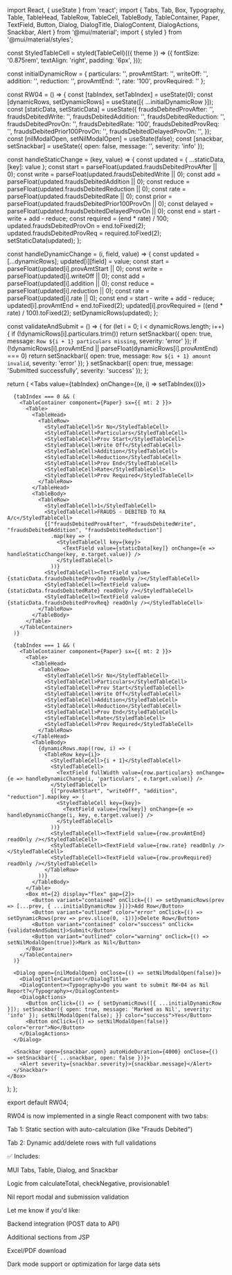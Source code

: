 import React, { useState } from 'react';
import {
  Tabs, Tab, Box, Typography, Table, TableHead, TableRow, TableCell, TableBody,
  TableContainer, Paper, TextField, Button, Dialog, DialogTitle, DialogContent, DialogActions, Snackbar, Alert
} from '@mui/material';
import { styled } from '@mui/material/styles';

const StyledTableCell = styled(TableCell)(({ theme }) => ({
  fontSize: '0.875rem',
  textAlign: 'right',
  padding: '6px',
}));

const initialDynamicRow = {
  particulars: '', provAmtStart: '', writeOff: '', addition: '', reduction: '', provAmtEnd: '', rate: '100', provRequired: ''
};

const RW04 = () => {
  const [tabIndex, setTabIndex] = useState(0);
  const [dynamicRows, setDynamicRows] = useState([{ ...initialDynamicRow }]);
  const [staticData, setStaticData] = useState({
    fraudsDebitedProvAfter: '', fraudsDebitedWrite: '', fraudsDebitedAddition: '', fraudsDebitedReduction: '',
    fraudsDebitedProvOn: '', fraudsDebitedRate: '100', fraudsDebitedProvReq: '',
    fraudsDebitedPrior100ProvOn: '', fraudsDebitedDelayedProvOn: '',
  });
  const [nilModalOpen, setNilModalOpen] = useState(false);
  const [snackbar, setSnackbar] = useState({ open: false, message: '', severity: 'info' });

  const handleStaticChange = (key, value) => {
    const updated = { ...staticData, [key]: value };
    const start = parseFloat(updated.fraudsDebitedProvAfter || 0);
    const write = parseFloat(updated.fraudsDebitedWrite || 0);
    const add = parseFloat(updated.fraudsDebitedAddition || 0);
    const reduce = parseFloat(updated.fraudsDebitedReduction || 0);
    const rate = parseFloat(updated.fraudsDebitedRate || 0);
    const prior = parseFloat(updated.fraudsDebitedPrior100ProvOn || 0);
    const delayed = parseFloat(updated.fraudsDebitedDelayedProvOn || 0);
    const end = start - write + add - reduce;
    const required = (end * rate) / 100;
    updated.fraudsDebitedProvOn = end.toFixed(2);
    updated.fraudsDebitedProvReq = required.toFixed(2);
    setStaticData(updated);
  };

  const handleDynamicChange = (i, field, value) => {
    const updated = [...dynamicRows];
    updated[i][field] = value;
    const start = parseFloat(updated[i].provAmtStart || 0);
    const write = parseFloat(updated[i].writeOff || 0);
    const add = parseFloat(updated[i].addition || 0);
    const reduce = parseFloat(updated[i].reduction || 0);
    const rate = parseFloat(updated[i].rate || 0);
    const end = start - write + add - reduce;
    updated[i].provAmtEnd = end.toFixed(2);
    updated[i].provRequired = ((end * rate) / 100).toFixed(2);
    setDynamicRows(updated);
  };

  const validateAndSubmit = () => {
    for (let i = 0; i < dynamicRows.length; i++) {
      if (!dynamicRows[i].particulars.trim()) return setSnackbar({ open: true, message: `Row ${i + 1} particulars missing`, severity: 'error' });
      if (!dynamicRows[i].provAmtEnd || parseFloat(dynamicRows[i].provAmtEnd) === 0) return setSnackbar({ open: true, message: `Row ${i + 1} amount invalid`, severity: 'error' });
    }
    setSnackbar({ open: true, message: 'Submitted successfully', severity: 'success' });
  };

  return (
    <Box>
      <Tabs value={tabIndex} onChange={(e, i) => setTabIndex(i)}>
        <Tab label="Static Section" />
        <Tab label="Dynamic Section" />
      </Tabs>

      {tabIndex === 0 && (
        <TableContainer component={Paper} sx={{ mt: 2 }}>
          <Table>
            <TableHead>
              <TableRow>
                <StyledTableCell>Sr No</StyledTableCell>
                <StyledTableCell>Particulars</StyledTableCell>
                <StyledTableCell>Prov Start</StyledTableCell>
                <StyledTableCell>Write Off</StyledTableCell>
                <StyledTableCell>Addition</StyledTableCell>
                <StyledTableCell>Reduction</StyledTableCell>
                <StyledTableCell>Prov End</StyledTableCell>
                <StyledTableCell>Rate</StyledTableCell>
                <StyledTableCell>Prov Required</StyledTableCell>
              </TableRow>
            </TableHead>
            <TableBody>
              <TableRow>
                <StyledTableCell>1</StyledTableCell>
                <StyledTableCell>FRAUDS - DEBITED TO RA A/c</StyledTableCell>
                {["fraudsDebitedProvAfter", "fraudsDebitedWrite", "fraudsDebitedAddition", "fraudsDebitedReduction"]
                  .map(key => (
                    <StyledTableCell key={key}>
                      <TextField value={staticData[key]} onChange={e => handleStaticChange(key, e.target.value)} />
                    </StyledTableCell>
                  ))}
                <StyledTableCell><TextField value={staticData.fraudsDebitedProvOn} readOnly /></StyledTableCell>
                <StyledTableCell><TextField value={staticData.fraudsDebitedRate} readOnly /></StyledTableCell>
                <StyledTableCell><TextField value={staticData.fraudsDebitedProvReq} readOnly /></StyledTableCell>
              </TableRow>
            </TableBody>
          </Table>
        </TableContainer>
      )}

      {tabIndex === 1 && (
        <TableContainer component={Paper} sx={{ mt: 2 }}>
          <Table>
            <TableHead>
              <TableRow>
                <StyledTableCell>Sr No</StyledTableCell>
                <StyledTableCell>Particulars</StyledTableCell>
                <StyledTableCell>Prov Start</StyledTableCell>
                <StyledTableCell>Write Off</StyledTableCell>
                <StyledTableCell>Addition</StyledTableCell>
                <StyledTableCell>Reduction</StyledTableCell>
                <StyledTableCell>Prov End</StyledTableCell>
                <StyledTableCell>Rate</StyledTableCell>
                <StyledTableCell>Prov Required</StyledTableCell>
              </TableRow>
            </TableHead>
            <TableBody>
              {dynamicRows.map((row, i) => (
                <TableRow key={i}>
                  <StyledTableCell>{i + 1}</StyledTableCell>
                  <StyledTableCell>
                    <TextField fullWidth value={row.particulars} onChange={e => handleDynamicChange(i, 'particulars', e.target.value)} />
                  </StyledTableCell>
                  {["provAmtStart", "writeOff", "addition", "reduction"].map(key => (
                    <StyledTableCell key={key}>
                      <TextField value={row[key]} onChange={e => handleDynamicChange(i, key, e.target.value)} />
                    </StyledTableCell>
                  ))}
                  <StyledTableCell><TextField value={row.provAmtEnd} readOnly /></StyledTableCell>
                  <StyledTableCell><TextField value={row.rate} readOnly /></StyledTableCell>
                  <StyledTableCell><TextField value={row.provRequired} readOnly /></StyledTableCell>
                </TableRow>
              ))}
            </TableBody>
          </Table>
          <Box mt={2} display="flex" gap={2}>
            <Button variant="contained" onClick={() => setDynamicRows(prev => [...prev, { ...initialDynamicRow }])}>Add Row</Button>
            <Button variant="outlined" color="error" onClick={() => setDynamicRows(prev => prev.slice(0, -1))}>Delete Row</Button>
            <Button variant="contained" color="success" onClick={validateAndSubmit}>Submit</Button>
            <Button variant="outlined" color="warning" onClick={() => setNilModalOpen(true)}>Mark as Nil</Button>
          </Box>
        </TableContainer>
      )}

      <Dialog open={nilModalOpen} onClose={() => setNilModalOpen(false)}>
        <DialogTitle>Caution!</DialogTitle>
        <DialogContent><Typography>Do you want to submit RW-04 as Nil Report?</Typography></DialogContent>
        <DialogActions>
          <Button onClick={() => { setDynamicRows([{ ...initialDynamicRow }]); setSnackbar({ open: true, message: 'Marked as Nil', severity: 'info' }); setNilModalOpen(false); }} color="success">Yes</Button>
          <Button onClick={() => setNilModalOpen(false)} color="error">No</Button>
        </DialogActions>
      </Dialog>

      <Snackbar open={snackbar.open} autoHideDuration={4000} onClose={() => setSnackbar({ ...snackbar, open: false })}>
        <Alert severity={snackbar.severity}>{snackbar.message}</Alert>
      </Snackbar>
    </Box>
  );
};

export default RW04;


RW04 is now implemented in a single React component with two tabs:

Tab 1: Static section with auto-calculation (like "Frauds Debited")

Tab 2: Dynamic add/delete rows with full validations


✅ Includes:

MUI Tabs, Table, Dialog, and Snackbar

Logic from calculateTotal, checkNegative, provisionable1

Nil report modal and submission validation


Let me know if you'd like:

Backend integration (POST data to API)

Additional sections from JSP

Excel/PDF download

Dark mode support or optimization for large data sets


